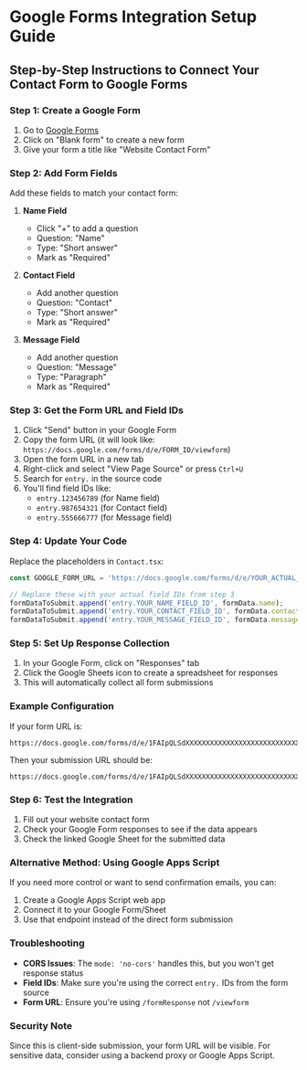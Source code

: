  # Google Forms Integration Setup Guide

## Step-by-Step Instructions to Connect Your Contact Form to Google Forms

### Step 1: Create a Google Form

1. Go to [Google Forms](https://forms.google.com)
2. Click on "Blank form" to create a new form
3. Give your form a title like "Website Contact Form"

### Step 2: Add Form Fields

Add these fields to match your contact form:

1. **Name Field**
   - Click "+" to add a question
   - Question: "Name" 
   - Type: "Short answer"
   - Mark as "Required"

2. **Contact Field**
   - Add another question
   - Question: "Contact" 
   - Type: "Short answer"
   - Mark as "Required"

3. **Message Field**
   - Add another question
   - Question: "Message"
   - Type: "Paragraph"
   - Mark as "Required"

### Step 3: Get the Form URL and Field IDs

1. Click "Send" button in your Google Form
2. Copy the form URL (it will look like: `https://docs.google.com/forms/d/e/FORM_ID/viewform`)
3. Open the form URL in a new tab
4. Right-click and select "View Page Source" or press `Ctrl+U`
5. Search for `entry.` in the source code
6. You'll find field IDs like:
   - `entry.123456789` (for Name field)
   - `entry.987654321` (for Contact field) 
   - `entry.555666777` (for Message field)

### Step 4: Update Your Code

Replace the placeholders in `Contact.tsx`:

```typescript
const GOOGLE_FORM_URL = 'https://docs.google.com/forms/d/e/YOUR_ACTUAL_FORM_ID/formResponse';

// Replace these with your actual field IDs from step 3
formDataToSubmit.append('entry.YOUR_NAME_FIELD_ID', formData.name);
formDataToSubmit.append('entry.YOUR_CONTACT_FIELD_ID', formData.contact);
formDataToSubmit.append('entry.YOUR_MESSAGE_FIELD_ID', formData.message);
```

### Step 5: Set Up Response Collection

1. In your Google Form, click on "Responses" tab
2. Click the Google Sheets icon to create a spreadsheet for responses
3. This will automatically collect all form submissions

### Example Configuration

If your form URL is:
```
https://docs.google.com/forms/d/e/1FAIpQLSdXXXXXXXXXXXXXXXXXXXXXXXXXXXXXXXXXXXXXX/viewform
```

Then your submission URL should be:
```
https://docs.google.com/forms/d/e/1FAIpQLSdXXXXXXXXXXXXXXXXXXXXXXXXXXXXXXXXXXXXXX/formResponse
```

### Step 6: Test the Integration

1. Fill out your website contact form
2. Check your Google Form responses to see if the data appears
3. Check the linked Google Sheet for the submitted data

### Alternative Method: Using Google Apps Script

If you need more control or want to send confirmation emails, you can:

1. Create a Google Apps Script web app
2. Connect it to your Google Form/Sheet
3. Use that endpoint instead of the direct form submission

### Troubleshooting

- **CORS Issues**: The `mode: 'no-cors'` handles this, but you won't get response status
- **Field IDs**: Make sure you're using the correct `entry.` IDs from the form source
- **Form URL**: Ensure you're using `/formResponse` not `/viewform`

### Security Note

Since this is client-side submission, your form URL will be visible. For sensitive data, consider using a backend proxy or Google Apps Script.